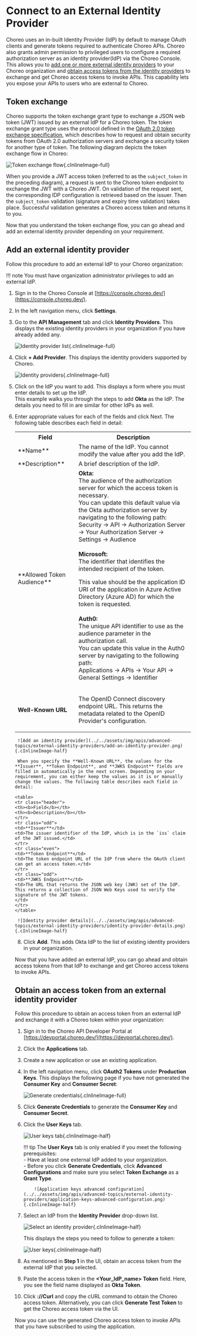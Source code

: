 # Connect to an External Identity Provider

Choreo uses an in-built Identity Provider (IdP) by default to manage OAuth clients and generate tokens required to authenticate Choreo APIs. Choreo also grants admin permission to privileged users to configure a required authorization server as an identity provider(IdP) via the Choreo Console. This allows you to [add one or more external identity providers](#add-an-external-identity-provider) to your Choreo organization and [obtain access tokens from the identity providers](#obtain-an-access-token-from-an-external-identity-provider) to exchange and get Choreo access tokens to invoke APIs. This capability lets you expose your APIs to users who are external to Choreo.

## Token exchange

Choreo supports the token exchange grant type to exchange a JSON web token (JWT) issued by an external IdP for a Choreo token. The token exchange grant type uses the protocol defined in the [OAuth 2.0 token exchange specification](https://datatracker.ietf.org/doc/html/rfc8693), which describes how to request and obtain security tokens from OAuth 2.0 authorization servers and exchange a security token for another type of token. The following diagram depicts the token exchange flow in Choreo:

![Token exchange flow](../../assets/img/apis/advanced-topics/external-identity-providers/token-exchange-flow.png){.cInlineImage-full}

When you provide a JWT access token (referred to as the `subject_token` in the preceding diagram), a request is sent to the Choreo token endpoint to exchange the JWT with a Choreo JWT. On validation of the request sent, the corresponding IDP configuration is retrieved based on the issuer. Then the `subject_token` validation (signature and expiry time validation) takes place. Successful validation generates a Choreo access token and returns it to you.

Now that you understand the token exchange flow, you can go ahead and add an external identity provider depending on your requirement. 


## Add an external identity provider

Follow this procedure to add an external IdP to your Choreo organization:

!!! note
    You must have organization administrator privileges to add an external IdP.

1. Sign in to the Choreo Console at [https://console.choreo.dev/](https://console.choreo.dev/).

2. In the left navigation menu, click **Settings**.    

3. Go to the **API Management** tab and click **Identity Providers**. This displays the existing identity providers in your organization if you have already added any.

    ![Identity provider list](../../assets/img/apis/advanced-topics/external-identity-providers/identity-provider-list.png){.cInlineImage-full}

4. Click **+ Add Provider**. This displays the identity providers supported by Choreo.

    ![Identity providers](../../assets/img/apis/advanced-topics/external-identity-providers/identity-providers.png){.cInlineImage-full}

5. Click on the IdP you want to add. This displays a form where you must enter details to set up the IdP. <br/> This example walks you through the steps to add **Okta** as the IdP. The details you need to fill in are similar for other IdPs as well.

6. Enter appropriate values for each of the fields and click Next. The following table describes each field in detail: 

    <table>
    <tr class="header">
    <th><b>Field</b></th>
    <th><b>Description</b></th>
    </tr>
    <tr class="odd">
    <td>**Name**</td>
    <td>The name of the IdP. You cannot modify the value after you add the IdP.</td>
    </tr>
    <tr class="even">
    <td>**Description**</td>
    <td>A brief description of the IdP.</td>
    </tr>
    <tr class="odd">
    <td>**Allowed Token Audience**</td>
    <td><b>Okta:</b><br>The audience of the authorization server for which the access token is necessary.<br>
        You can update this default value via the Okta authorization server by navigating to the following path:<br>
        Security → API → Authorization Server → Your Authorization Server → Settings → Audience<br><br>
        <b>Microsoft:</b><br>The identifier that identifies the intended recipient of the token.
This value should be the application ID URI of the application in Azure Active Directory (Azure AD) for which the token is requested.
        <br><br>
        <b>Auth0:</b><br>The unique API identifier to use as the audience parameter in the authorization call.<br>
         You can update this value in the Auth0 server by navigating to the following path:<br>
         Applications → APIs → Your API → General Settings → Identifier<br>
    </td>
    </tr>
    <tr class="even">
    <td>**Well-Known URL**</td>
    <td><p>The OpenID Connect discovery endpoint URL. This returns the metadata related to the OpenID Provider's configuration.</p>
    </td>
    </tr>
    </table>

     ![Add an identity provider](../../assets/img/apis/advanced-topics/external-identity-providers/add-an-identity-provider.png){.cInlineImage-half} 

     When you specify the **Well-Known URL**, the values for the **Issuer**, **Token Endpoint**, and **JWKS Endpoint** fields are filled in automatically in the next screen. Depending on your requirement, you can either keep the values as it is or manually change the values. The following table describes each field in detail:

    <table>
    <tr class="header">
    <th><b>Field</b></th>
    <th><b>Description</b></th>
    </tr>
    <tr class="odd">
    <td>**Issuer**</td>
    <td>The issuer identifier of the IdP, which is in the `iss` claim of the JWT issued.</td>
    </tr>
    <tr class="even">
    <td>**Token Endpoint**</td>
    <td>The token endpoint URL of the IdP from where the OAuth client can get an access token.</td>
    </tr>
    <tr class="odd">
    <td>**JWKS Endpoint**</td>
    <td>The URL that returns the JSON web key (JWK) set of the IdP. This returns a collection of JSON Web Keys used to verify the signature of the JWT tokens.
    </td>
    </tr>
    </table>

     ![Identity provider details](../../assets/img/apis/advanced-topics/external-identity-providers/identity-provider-details.png){.cInlineImage-half}

8.  Click **Add**. This adds Okta IdP to the list of existing identity providers in your organization.

Now that you have added an external IdP, you can go ahead and obtain access tokens from that IdP to exchange and get Choreo access tokens to invoke APIs.


## Obtain an access token from an external identity provider

Follow this procedure to obtain an access token from an external IdP and exchange it with a Choreo token within your organization:

1. Sign in to the Choreo API Developer Portal at [https://devportal.choreo.dev/](https://devportal.choreo.dev/).

2. Click the **Applications** tab.

3. Create a new application or use an existing application.

4. In the left navigation menu, click **OAuth2 Tokens** under **Production Keys**. This displays the following page if you have not generated the **Consumer Key** and **Consumer Secret**:

    ![Generate credentials](../../assets/img/apis/advanced-topics/external-identity-providers/generate-credentials.png){.cInlineImage-full}

5. Click **Generate Credentials** to generate the **Consumer Key** and **Consumer Secret**.

6. Click the **User Keys** tab.

    ![User keys tab](../../assets/img/apis/advanced-topics/external-identity-providers/user-keys-tab.png){.cInlineImage-half}
   

    !!! tip
        The **User Keys** tab is only enabled if you meet the following prerequisites:</br>
          - Have at least one external IdP added to your organization.</br>
          - Before you click **Generate Credentials**, click **Advanced Configurations** and make sure you select **Token Exchange** as a **Grant Type**.  

           ![Application keys advanced configuration](../../assets/img/apis/advanced-topics/external-identity-providers/application-keys-advanced-configuration.png){.cInlineImage-half}
    

7. Select an IdP from the **Identity Provider** drop-down list.

    ![Select an identity provider](../../assets/img/apis/advanced-topics/external-identity-providers/select-an-identity-provider.png){.cInlineImage-half}

    This displays the steps you need to follow to generate a token:

    ![User keys](../../assets/img/apis/advanced-topics/external-identity-providers/user-keys.png){.cInlineImage-half}

8. As mentioned in **Step 1** in the UI, obtain an access token from the external IdP that you selected.
   
9. Paste the access token in the **<Your_IdP_name> Token** field. Here, you see the field name displayed as **Okta Token**.

10. Click **://Curl** and copy the cURL command to obtain the Choreo access token. Alternatively, you can click **Generate Test Token** to get the Choreo access token via the UI.

Now you can use the generated Choreo access token to invoke APIs that you have subscribed to using the application.
